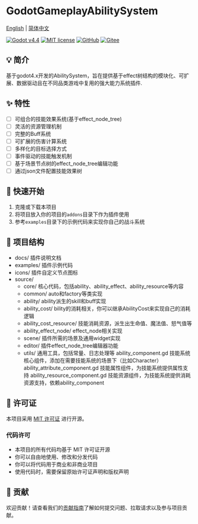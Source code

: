 # GodotGameplayAbilitySystem

[English](README.md) | [简体中文](README.zh-CN.md)

[![Godot v4.4](https://img.shields.io/badge/Godot-v4.4-%23478cbf)](https://godotengine.org/)
[![MIT license](https://img.shields.io/badge/license-MIT-brightgreen.svg)](LICENSE)
[![GitHub](https://img.shields.io/badge/GitHub-Repository-black?logo=github)](https://github.com/Liweimin0512/GodotGameplayAbilitySystem)
[![Gitee](https://img.shields.io/badge/Gitee-Repository-red?logo=gitee)](https://gitee.com/Giab/GodotGameplayAbilitySystem)

## 💡 简介

基于godot4.x开发的AbilitySystem，旨在提供基于effect树结构的模块化、可扩展、数据驱动且在不同品类游戏中复用的强大能力系统插件.

## ✨ 特性

- [ ] 可组合的技能效果系统(基于effect_node_tree)
- [ ] 灵活的资源管理机制
- [ ] 完整的Buff系统
- [ ] 可扩展的伤害计算系统
- [ ] 多样化的目标选择方式
- [ ] 事件驱动的技能触发机制
- [ ] 基于场景节点树的effect_node_tree编辑功能
- [ ] 通过json文件配置技能效果树

## 🚀 快速开始

1. 克隆或下载本项目
2. 将项目放入你的项目的`addons`目录下作为插件使用
3. 参考`examples`目录下的示例代码来实现你自己的战斗系统

## 📁 项目结构

- docs/                                 插件说明文档
- examples/                             插件示例代码
- icons/                                插件自定义节点图标
- source/
  - core/                             核心代码，包括ability、ability_effect、ability_resource等内容
  - common/                           auto和factory等类实现
  - ability/                          ability派生的skill和buff实现
  - ability_cost/                     bility的消耗相关，你可以继承AbilityCost来实现自己的消耗逻辑
  - ability_cost_resource/            技能消耗资源，派生出生命值、魔法值、怒气值等
  - ability_effect_node/              effect_node相关实现
  - scene/                            插件所需的场景及通用widget实现
  - editor/                           插件effect_node_tree编辑器功能
  - utils/                            通用工具，包括常量、日志处理等
  ability_component.gd                技能系统核心组件，添加在需要技能系统的场景下（比如Character）
  ability_attribute_component.gd      技能属性组件，为技能系统提供属性支持
  ability_resource_component.gd       技能资源组件，为技能系统提供消耗资源支持，依赖ability_component

## 📄 许可证

本项目采用 [MIT 许可证](LICENSE) 进行开源。

### 代码许可

- 本项目的所有代码均基于 MIT 许可证开源
- 你可以自由地使用、修改和分发代码
- 你可以将代码用于商业和非商业项目
- 使用代码时，需要保留原始许可证声明和版权声明

## 🤝 贡献

欢迎贡献！请查看我们的[贡献指南](docs/CONTRIBUTING.cn.md)了解如何提交问题、拉取请求以及参与项目贡献。
